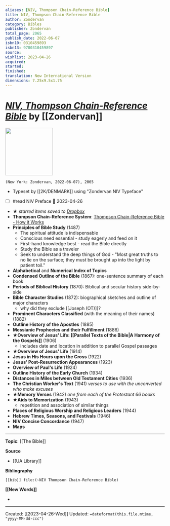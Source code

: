 ```yaml
---
aliases: [NIV, Thompson Chain-Reference Bible]
title: NIV, Thompson Chain-Reference Bible
author: Zondervan
category: Bibles
publisher: Zondervan
total_page: 2065
publish_date: 2022-06-07
isbn10: 0310459893
isbn13: 9780310459897
source: 
wishlist: 2023-04-26
acquired: 
started: 
finished: 
translation: New International Version
dimensions: 7.25x9.5x1.75
---
```

# *[NIV, Thompson Chain-Reference Bible](https://www.amazon.com/Thompson-Chain-Reference-Hardcover-Letter-Comfort/dp/031045980X)* by [[Zondervan]]

<img src="http://books.google.com/books/content?id=JIY1EAAAQBAJ&printsec=frontcover&img=1&zoom=1&edge=curl&source=gbs_api" width=150>

`(New York: Zondervan, 2022-06-07), 2065`

- Typeset by [[2K/DENMARK]] using "Zondervan NIV Typeface"
- [ ] #read NIV Preface 📅 2023-04-26
- ★ *starred items saved to [Dropbox](https://www.dropbox.com/s/bpbk6dvcj4sibxe/2023-04-27%20NIV%20Thompson%20Chain%20Reference%20Excerpts.pdf?dl=0)*
- **Thompson Chain-Reference System**: [Thompson Chain-Reference Bible - How it Works](https://www.zondervan.com/p/thompsonchainreference/howitworks/)
- **Principles of Bible Study** (1487)
	- The spiritual attitude is indispensable 
	- Conscious need essential - study eagerly and feed on it 
	- First-hand knowledge best - read the Bible directly 
	- Study the Bible as a traveler 
	- Seek to understand the deep things of God - "Most great truths to no lie on the surface; they must be brought up into the light by patient toil."
- **Alphabetical** and **Numerical Index of Topics**
- **Condensed Outline of the Bible** (1867): one-sentence summary of each book
- **Periods of Biblical History** (1870): Biblical and secular history side-by-side
- **Bible Character Studies** (1872): biographical sketches and outline of major characters
	- why did they exclude [[Joseph (OT)]]?
- **Prominent Characters Classified** (with the meaning of their names) (1882)
- **Outline History of the Apostles** (1885)
- **Messianic Prophecies and their Fulfillment** (1886)
- ★**Overview of Jesus' Life: [[Parallel Texts of the Bible|A Harmony of the Gospels]]** (1906) 
	- includes date and location in addition to parallel Gospel passages
- ★**Overview of Jesus' Life** (1914)
- **Jesus in His Hours upon the Cross** (1922)
- **Jesus' Post-Resurrection Appearances** (1923)
- **Overview of Paul's Life** (1924)
- **Outline History of the Early Church** (1934)
- **Distances in Miles between Old Testament Cities** (1936)
- **The Christian Worker's Text** (1941) *verses to use with the unconverted who make excuses*
- ★**Memory Verses** (1942) *one from each of the Protestant 66 books*
- ★**Aids to Memorization** (1943)
	- repetition and association of similar things 
- **Places of Religious Worship and Religious Leaders** (1944)
- **Hebrew Times, Seasons, and Festivals** (1946)
- **NIV Concise Concordance** (1947)
- **Maps**

--- 
**Topic**: [[The Bible]]

**Source**
- [[UA Library]]

**Bibliography**

```query
[[bib]] file:(~NIV Thompson Chain-Reference Bible)
```
 

**[[New Words]]**

- 

---
Created: [[2023-04-26-Wed]]
Updated: `=dateformat(this.file.mtime, "yyyy-MM-dd-ccc")`